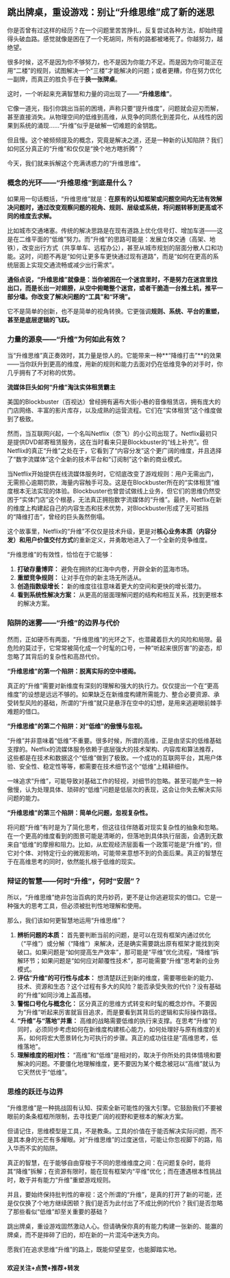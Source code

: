 ## 跳出牌桌，重设游戏：别让“升维思维”成了新的迷思

你是否曾有过这样的经历？在一个问题里苦苦挣扎，反复尝试各种方法，却始终撞得头破血路。感觉就像是困在了一个死胡同，所有的路都被堵死了。你越努力，越绝望。

很多时候，这不是因为你不够努力，也不是因为你能力不足。而是因为你可能正在用“二楼”的规则，试图解决一个“三楼”才能解决的问题；或者更糟，你在努力优化一副牌，而真正的胜负手在于**换一张牌桌**。

这时，一个听起来充满智慧和力量的词出现了——**“升维思维”**。

它像一道光，指引你跳出当前的困境，声称只要“提升维度”，问题就会迎刃而解，甚至直接消失。从物理空间的低维到高维，从竞争的同质化到差异化，从线性的因果到系统的涌现……“升维”似乎是破解一切难题的金钥匙。

但且慢。这个被频频提及的概念，究竟是解决之道，还是一种新的认知陷阱？我们如何区分真正的“升维”和仅仅是“换个地方瞎折腾”？

今天，我们就来拆解这个充满诱惑力的“升维思维”。

### 概念的光环——“升维思维”到底是什么？

如果用一句话概括，“升维思维”就是：**在原有的认知框架或问题空间内无法有效解决问题时，通过改变观察问题的视角、规则、层级或系统，将问题转移到更高或不同的维度去求解。**

比如城市交通堵塞。传统的解决思路是在现有道路上优化信号灯、增加车道——这是在二维平面的“低维”努力。而“升维”的思路可能是：发展立体交通（高架、地铁），改变出行方式（共享单车、远程办公），甚至从城市规划的层面分散人口和功能。这时，问题不再是“如何让更多车更快通过现有道路”，而是“如何在更高的系统层面上实现交通流畅或减少出行需求”。

**通俗点说，“升维思维”就像是：当你被困在一个迷宫里时，不是努力在迷宫里找出口，而是长出一对翅膀，从空中俯瞰整个迷宫，或者干脆造一台推土机，推平一部分墙。你改变了解决问题的“工具”和“环境”。**

它不是简单的创新，也不是简单的视角转换。它更强调**规则、系统、平台的重塑，甚至是底层逻辑的飞跃。**

### 力量的源泉——“升维”为何如此有效？

当“升维思维”真正奏效时，其力量是惊人的。它能带来一种**“降维打击”**的效果——当你跃升到更高的维度，用新的规则和能力去面对仍在低维竞争的对手时，你几乎拥有了不对称的优势。

**流媒体巨头如何“升维”淘汰实体租赁霸主**

美国的Blockbuster（百视达）曾经拥有遍布大街小巷的音像租赁店，拥有庞大的门店网络、丰富的影片库存，以及成熟的运营流程。它们在“实体租赁”这个维度做到了极致。

然而，当互联网兴起，一个名叫Netflix（奈飞）的小公司出现了。Netflix最初只是提供DVD邮寄租赁服务，这在当时看来只是Blockbuster的“线上补充”。但Netflix的真正“升维”之处在于，它看到了“内容分发”这个更广阔的维度，并且选择了“数字流媒体”这个全新的技术平台和“订阅制”这个新的商业模式。

当Netflix开始提供在线流媒体服务时，它彻底改变了游戏规则：用户无需出门，无需担心逾期罚款，海量内容触手可及。这是在Blockbuster所在的“实体租赁”维度根本无法实现的体验。Blockbuster也曾尝试做线上业务，但它们的思维仍然受困于“实体门店”这个根基，无法真正拥抱数字流媒体的“升维”。最终，Netflix在新的维度上构建起自己的内容生态和技术优势，对Blockbuster形成了无可抵挡的“降维打击”，曾经的巨头轰然倒塌。

这个故事里，Netflix的“升维”不仅仅是技术升级，更是对**核心业务本质（内容分发）**和**用户价值交付方式**的重新定义，并勇敢地进入了一个全新的竞争维度。

“升维思维”的有效性，恰恰在于它能够：

1.  **打破存量博弈：** 避免在拥挤的红海中内卷，开辟全新的蓝海市场。
2.  **重塑竞争规则：** 让对手在你的新主场无所适从。
3.  **创造指数级增长：** 新的维度往往意味着更大的空间和更快的增长潜力。
4.  **看到系统性解决方案：** 从更高的层面理解问题的结构和相互关系，找到更根本的解决方案。

### 陷阱的迷雾——“升维”的边界与代价

然而，正如硬币有两面，“升维思维”的光环之下，也潜藏着巨大的风险和局限。最危险的莫过于，它常常被简化成一个时髦的口号，一种“听起来很厉害”的姿态，却忽略了其背后的复杂性和高昂代价。

**“升维思维”的第一个陷阱：脱离实际的空中楼阁。**

真正的“升维”需要对新维度有深刻的理解和强大的执行力。仅仅提出一个在“更高维度”的设想是远远不够的。如果缺乏在新维度构建所需能力、整合必要资源、承受转型风险的基础，所谓的“升维”就只是悬浮在空中的幻想，是用来逃避眼前棘手难题的借口。

**“升维思维”的第二个陷阱：对“低维”的傲慢与忽视。**

“升维”并非意味着“低维”不重要。很多时候，所谓的高维，正是由坚实的低维基础支撑的。Netflix的流媒体服务依赖于底层强大的技术架构、内容库和算法推荐，这些都是在技术和数据这个“低维”做到了极致。一个成功的互联网平台，其用户体验、安全性、稳定性等等，都需要在技术细节这个“低维”上精耕细作。

一味追求“升维”，可能导致对基础工作的轻视，对细节的忽略。甚至可能产生一种傲慢，认为处理具体、琐碎的“低维”问题是低层次的表现，这会让你失去解决实际问题的能力。

**“升维思维”的第三个陷阱：简单化问题，忽视复杂性。**

将问题“升维”有时是为了简化思考，但这往往伴随着对现实复杂性的抽象和忽略。在一个更高的维度看到的图景可能是清晰的，但落地到具体执行层面，会遇到无数来自“低维”的摩擦和阻力。比如，从宏观经济层面看一个政策可能是“升维”的，但它对个体、对特定行业的微观影响，可能带来意想不到的负面后果。真正的智慧在于在高维思考的同时，依然能扎根于低维的现实。

### 辩证的智慧——何时“升维”，何时“安居”？

所以，“升维思维”绝非包治百病的灵丹妙药，更不是让你逃避现实的借口。它是一种强大的思考工具，但必须被批判性地理解和使用。

那么，我们该如何更智慧地运用“升维思维”？

1.  **辨析问题的本质：** 首先要判断当前的问题，是可以在现有框架内通过优化（“平维”）或分解（“降维”）来解决，还是确实需要跳出原有框架才能找到突破口。如果问题是“如何提高生产效率”，那可能是“平维”优化流程，“降维”拆解环节；如果问题是“如何应对颠覆性技术”，那可能需要“升维”思考新的业务模式。
2.  **评估“升维”的可行性与成本：** 想清楚跃迁到新的维度，需要哪些新的能力、技术、资源和生态？这个过程有多大的风险？能否承受失败的代价？没有基础的“升维”如同沙滩上盖高楼。
3.  **警惕口号化与概念化：** 区分真正的思维方式转变和时髦的概念炒作。不要因为“升维”听起来厉害就盲目追求，而是要看到其背后的逻辑和实际操作路径。
4.  **“升维”与“落地”并重：** 高维的战略需要低维的执行来支撑。在思考“升维”的同时，必须同步考虑如何在新维度构建核心能力，如何处理好与原有维度的关系，如何将宏大愿景转化为可执行的步骤。真正的成功往往是“高维思考，低维落地”。
5.  **理解维度的相对性：** “高维”和“低维”是相对的，取决于你所处的具体情境和要解决的问题。不要僵化地理解维度，更不要因为某个概念被冠以“高维”就认为它天然优于“低维”。

### 思维的跃迁与边界

“升维思维”是一种挑战固有认知、探索全新可能性的强大引擎。它鼓励我们不要被眼前的条条框框所限制，去寻找更广阔的视野和更根本的解决方案。

但请记住，思维模型是工具，不是教条。工具的价值在于能否解决实际问题，而不是其本身的光芒有多耀眼。对“升维思维”的过度迷信，可能让你忽视脚下的路，陷入华而不实的陷阱。

真正的智慧，在于能够自由穿梭于不同的思维维度之间：在问题复杂时，能将其“降维”拆解；在资源有限时，能在现有框架内“平维”优化；而在遭遇根本性挑战时，敢于并有能力“升维”重塑游戏规则。

并且，要始终保持批判性的审视：这个所谓的“升维”，是真的打开了新的可能，还是仅仅换了个地方继续困顿？我们是否为此付出了不成比例的代价？我们是否忽略了那些看似“低维”却至关重要的基础？

跳出牌桌，重设游戏固然激动人心。但请确保你真的有能力构建一张新的、能赢的牌桌，而不是摔碎了旧的，却在新的一片混沌中迷失方向。

愿我们在追求思维“升维”的路上，既能仰望星空，也能脚踏实地。

###

**欢迎关注+点赞+推荐+转发**

